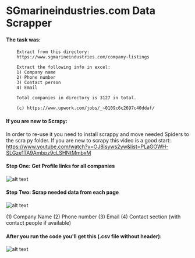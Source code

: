 # SGmarineindustries.com Data Scrapper

#### The task was: 

        Extract from this directory:
        https://www.sgmarineindustries.com/company-listings

        Extract the following info in excel:
        1) Company name
        2) Phone number
        3) Contact person
        4) Email

        Total companies in directory is 3127 in total.

        (c) https://www.upwork.com/jobs/_~0109c6c2697c40ddaf/

#### If you are new to Scrapy:

In order to re-use it you need to install scrappy and move needed Spiders to the scra py folder. 
If you are new to scrapy this video is a good start: https://www.youtube.com/watch?v=OJ8isyws2yw&list=PLaGOWH-SLGze1TA9Ambpz9cLSHNtMmbxM

#### Step One: Get Profile links for all companies

![alt text](http://joxi.ru/bmovBRlF3w6o4r.jpg "sg_companies_details.csv")

#### Step Two: Scrap needed data from each page

![alt text](http://joxi.ru/RmzzvB7hY76G7m.jpg "Company Details Page")

(1) Company Name
(2) Phone number
(3) Email
(4) Contact section (with contact people if available)

#### After you run the code you'll get this (.csv file without header):

![alt text](http://joxi.ru/E2pbM3as7wdVkr.jpg "Results")
